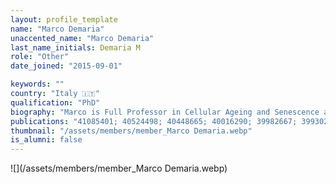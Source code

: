 ```yaml
---
layout: profile_template
name: "Marco Demaria"
unaccented_name: "Marco Demaria"
last_name_initials: Demaria M
role: "Other"
date_joined: "2015-09-01"

keywords: ""
country: "Italy 🇮🇹"
qualification: "PhD"
biography: "Marco is Full Professor in Cellular Ageing and Senescence at the Medical Faculty of the University of Groningen. He earned his PhD in Molecular Medicine from the University of Torino, Italy, where he studied the process of cellular transformation and mechanisms favoring senescence by-pass. Marco joined Prof. Judith Campisi's lab at the Buck Institute for Research on Aging, California, for his postdoctoral work. In Campisi lab, he developed models for studying senescent cells and their roles in tissue repair, cancer, and aging. Returning to Europe in 2015, he joined the University of Groningen with a tenure-track position and started his research group at the European Institute for the Biology of Ageing (ERIBA). He became the founding director of the Mechanism of Health, Ageing and Disease (MoHAD) Institute at UMCG in 2023, and was promoted to full professor in 2024. Marco is also the President elect of the International Cell Senescence Association (ICSA) and is the Editor in Chief of Aging-US. Outside work, Marco enjoys spending time with his family, exercising, traveling, cooking, and tasting wine."
publications: "41085401; 40524498; 40448665; 40016290; 39982667; 39930269; 38654098; 39129051; 39121846; 38724734; 37644339; 38460134; 38310117; 38052712; 38030088; 37926332; 37969056; 37802028; 37547972; 37397084; 36801257; 34908245; 36849522; 36049114; 36564381; 36045302; 36010584; 36090630; 33775830; 35609537; 34985783; 34918084; 34728311; 34911777; 34793711; 34548270; 34598318; 34536446; 33811820; 33823141; 33911261; 33824512; 33556549; 33734564; 33349436; 33467440; 33378272; 33056980; 32955770; 32800796; 32800659; 32482536; 32641409; 32727916; 32460521; 32446180; 32050662; 31675495; 31553904; 31148373; 31153901; 30907060; 30900385; 30710410; 30648461; 30395873; 29985363; 29575469; 29477613; 29686183; 29484109; 29386135; 28844647; 28436958; 28111332; 27979832; 28616578; 26845683; 26657143; 26658759; 26404840; 26240345; 26147250; 25281806; 25855157; 26158292; 25584795; 25499914; 24500994; 25089666; 23600398; 23503512; 22915708; 22404905; 22402588; 24058770; 25436678; 22496421; 22342914; 22535863; 21926478; 21084727; 20215508"
thumbnail: "/assets/members/member_Marco Demaria.webp"
is_alumni: false
---
```


 ![](/assets/members/member_Marco Demaria.webp)

 